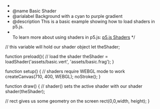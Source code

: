 *
 * @name Basic Shader
 * @arialabel Background with a cyan to purple gradient
 * @description This is a basic example showing how to load shaders in p5.js.
 * <br> To learn more about using shaders in p5.js: <a href="https://itp-xstory.github.io/p5js-shaders/">p5.js Shaders</a>
 */

// this variable will hold our shader object
let theShader;

function preload(){
  // load the shader
  theShader = loadShader('assets/basic.vert', 'assets/basic.frag');
}

function setup() {
  // shaders require WEBGL mode to work
  createCanvas(710, 400, WEBGL);
  noStroke();
}

function draw() {
  // shader() sets the active shader with our shader
  shader(theShader);

  // rect gives us some geometry on the screen
  rect(0,0,width, height);
}
